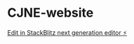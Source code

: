 # CJNE-website

[Edit in StackBlitz next generation editor ⚡️](https://stackblitz.com/~/github.com/msap-uai/CJNE-website)